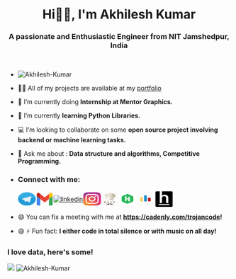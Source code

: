<h1 align="center">Hi👋🏻, I'm Akhilesh Kumar</h1>
<h3 align="center">A passionate and Enthusiastic Engineer from NIT Jamshedpur, India</h3>

<br>

<!--
**trojancode95/trojancode95** is a ✨ _special_ ✨ repository because its `README.md` (this file) appears on your GitHub profile.
- [![Top Langs](https://github-readme-stats.vercel.app/api/top-langs/?username=trojancode95)](https://github.com/trojancode95/github-readme-stats)


-->
- <p align="left"> <img src="https://komarev.com/ghpvc/?username=trojancode95&label=Profile%20views&color=f53f2b&style=plastic" alt="Akhilesh-Kumar" /> </p>
- 👨‍💻 All of my projects are available at my <a href="https://trojancode.me" target="_blank">portfolio</a>

- 🔭 I’m currently doing **Internship at Mentor Graphics.**
- 🌱 I’m currently **learning Python Libraries.**
- 💻 I’m looking to collaborate on some **open source project involving backend or machine learning tasks.**
- 💬 Ask me about : **Data structure and algorithms, Competitive Programming.**
- <h3>Connect with me:</h3><a href="https://t.me/trojancode95" target="_blank"><img align="center" src="icons/telegram.svg" alt="telegram" height="30" width="40" /></a><a target="_blank" rel="noopener noreferrer" rel=" noopener noreferrer" target="_blank" href="mailto:2018ugec095@nitjsr.ac.in" ><img align="center" src="icons/gmail.svg" alt="gmail" height="30" width="40" ></a><a target="_blank" rel="noopener noreferrer" href="https://linkedin.com/in/trojancode95" target="_blank"><img align="center" src="https://icongr.am/devicon/linkedin-original.svg?size=128&color=currentColor" alt="linkedin" height="30" width="40" /></a><a target="_blank" rel="noopener noreferrer" href="https://instagram.com/the_akhilesh_pandey" target="_blank"><img align="center" src="icons/instagram.svg" alt="instagram" height="30" width="40" /></a><a target="_blank" rel="noopener noreferrer" href="https://www.codechef.com/users/trojan_code" target="_blank"><img align="center" src="icons/codechef.svg" alt="codechef" height="30" width="40" /></a><a target="_blank" rel="noopener noreferrer" href="https://www.hackerrank.com/trojan_code" target="_blank"><img align="center" src="icons/hackerank.svg" alt="hackerrank" height="30" width="40" /></a><a target="_blank" rel="noopener noreferrer" href="https://codeforces.com/profile/trojan_code" target="_blank"><img align="center" src="icons/codeforces.svg" alt="codeforces" height="30" width="40" /></a><a target="_blank" rel="noopener noreferrer" href="https://hackerearth.com/@akhilesh384" target="_blank"><img align="center" src="icons/cib-hackerearth.svg" alt="hackerearth" height="35" width="45" /></a>
- 😄 You can fix a meeting with me at **https://cadenly.com/trojancode!**
- 😄 ⚡ Fun fact: **I either code in total silence or with music on all day!**

### I love data, here's some!

<p><img align="left" src="https://github-readme-stats.vercel.app/api/top-langs?username=trojancode95&show_icons=true&locale=en&layout=flat&theme=highcontrast&title_color=42f584&hide_border=true alt="Akhilesh-Kumar" /></p>
<p>&nbsp;<img align="center" src="https://github-readme-stats.vercel.app/api?username=trojancode95&show_icons=true&theme=highcontrast&title_color=42f584&icon_color=f53f2b&hide_border=true&count_private=true&line_height=40" alt="Akhilesh-Kumar" /></p>

<!-- [![ReadMe Card](https://github-readme-stats.vercel.app/api/pin/?username=trojancode95&repo=Basic-Linux-Shell)](https://github.com/trojancode95/Basic-Linux-Shell) -->



